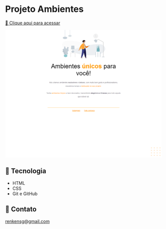 # Projeto Ambientes

[🔗 Clique aqui para acessar](https://ambientes-unicos-azure.vercel.app/)

![preview](ambientes.png)

## 🤖 Tecnologia

- HTML
- CSS
- Git e GitHub

## 📩 Contato

renkensg@gmail.com
